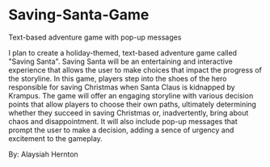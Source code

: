 # Saving-Santa-Game
Text-based adventure game with pop-up messages

I plan to create a holiday-themed, text-based adventure game called "Saving Santa". Saving Santa will be an entertaining and interactive experience that allows the user to make choices that impact the progress of the storyline. In this game, players step into the shoes of the hero responsible for saving Christmas when Santa Claus is kidnapped by Krampus. The game will offer an engaging storyline with various decision points that allow players to choose their own paths, ultimately determining whether they succeed in saving Christmas or, inadvertently, bring about chaos and disappointment. It will also include pop-up messages that prompt the user to make a decision, adding a sence of urgency and excitement to the gameplay.

By: Alaysiah Hernton
